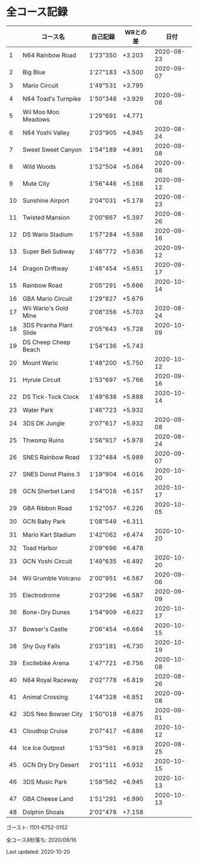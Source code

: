 # 全コース記録

||コース名|自己記録|WRとの差|日付
|--|--|--|--|--|
|1|N64 Rainbow Road|1'23"350|+3.203|2020-08-23|
|2|Big Blue|1'27"183|+3.500|2020-09-07|
|3|Mario Circuit|1'49"531|+3.795||
|4|N64 Toad's Turnpike|1'50"348|+3.929|2020-09-08|
|5|Wii Moo Moo Meadows|1'29"691|+4.771||
|6|N64 Yoshi Valley|2'03"905|+4.945|2020-08-24|
|7|Sweet Sweet Canyon|1'54"189|+4.991|2020-09-08|
|8|Wild Woods|1'52"504|+5.064|2020-09-08|
|9|Mute City|1'56"446|+5.168|2020-09-12|
|10|Sunshine Airport|2'04"031|+5.178|2020-08-23|
|11|Twisted Mansion|2'00"667|+5.397|2020-08-26|
|12|DS Wario Stadium|1'57"284|+5.598|2020-09-16|
|13|Super Bell Subway|1'46"772|+5.636|2020-09-12|
|14|Dragon Driftway|1'46"454|+5.651|2020-09-17|
|15|Rainbow Road|2'05"291|+5.666|2020-10-14|
|16|GBA Mario Circuit|1'29"827|+5.679||
|17|Wii Wario's Gold Mine|2'08"356|+5.703|2020-08-24|
|18|3DS Piranha Plant Slide|2'05"643|+5.728|2020-10-09|
|19|DS Cheep Cheep Beach|1'54"136|+5.743||
|20|Mount Wario|1'48"200|+5.750|2020-10-12|
|21|Hyrule Circuit|1'53"697|+5.766|2020-09-16|
|22|DS Tick-Tock Clock|1'49"638|+5.888|2020-10-14|
|23|Water Park|1'46"723|+5.932||
|24|3DS DK Jungle|2'07"617|+5.932|2020-09-08|
|25|Thwomp Ruins|1'56"917|+5.978|2020-08-24|
|26|SNES Rainbow Road|1'32"484|+5.989|2020-09-07|
|27|SNES Donut Plains 3|1'19"904|+6.016|2020-10-20|
|28|GCN Sherbet Land|1'54"016|+6.157|2020-10-17|
|29|GBA Ribbon Road|1'52"057|+6.226|2020-10-05|
|30|GCN Baby Park|1'08"549|+6.311||
|31|Mario Kart Stadium|1'42"062|+6.474|2020-10-20|
|32|Toad Harbor|2'09"696|+6.478||
|33|GCN Yoshi Circuit|1'49"635|+6.492|2020-10-20|
|34|Wii Grumble Volcano|2'00"951|+6.567|2020-09-06|
|35|Electrodrome|2'03"296|+6.587|2020-09-09|
|36|Bone-Dry Dunes|1'54"909|+6.622|2020-10-17|
|37|Bowser's Castle|2'06"454|+6.664|2020-10-15|
|38|Shy Guy Falls|2'03"181|+6.730|2020-10-19|
|39|Excitebike Arena|1'47"721|+6.756|2020-10-08|
|40|N64 Royal Raceway|2'02"778|+6.819|2020-08-26|
|41|Animal Crossing|1'44"328|+6.851|2020-09-08|
|42|3DS Neo Bowser City|1'50"018|+6.875|2020-09-01|
|43|Cloudtop Cruise|2'07"417|+6.886|2020-10-12|
|44|Ice Ice Outpost|1'53"561|+6.919|2020-08-25|
|45|GCN Dry Dry Desert|2'01"111|+6.932|2020-10-15|
|46|3DS Music Park|1'58"562|+6.945|2020-10-13|
|47|GBA Cheese Land|1'51"291|+6.990|2020-10-13|
|48|Dolphin Shoals|2'02"478|+7.158||

ゴースト: 1101-6752-0152

全コース8秒落ち: 2020/09/16

Last updated: 2020-10-20
